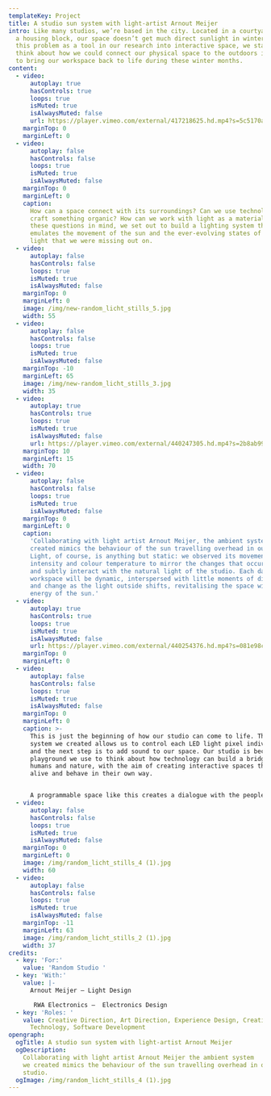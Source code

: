 ```yaml
---
templateKey: Project
title: A studio sun system with light-artist Arnout Meijer
intro: Like many studios, we’re based in the city. Located in a courtyard within
  a housing block, our space doesn’t get much direct sunlight in winter. Using
  this problem as a tool in our research into interactive space, we started to
  think about how we could connect our physical space to the outdoors in order
  to bring our workspace back to life during these winter months.
content:
  - video:
      autoplay: true
      hasControls: true
      loops: true
      isMuted: true
      isAlwaysMuted: false
      url: https://player.vimeo.com/external/417218625.hd.mp4?s=5c5170af31e4fa52a06c0273e409d89fa20f6abd&profile_id=175
    marginTop: 0
    marginLeft: 0
  - video:
      autoplay: false
      hasControls: false
      loops: true
      isMuted: true
      isAlwaysMuted: false
    marginTop: 0
    marginLeft: 0
    caption:
      How can a space connect with its surroundings? Can we use technology to
      craft something organic? How can we work with light as a material? With
      these questions in mind, we set out to build a lighting system that
      emulates the movement of the sun and the ever-evolving states of natural
      light that we were missing out on.
  - video:
      autoplay: false
      hasControls: false
      loops: true
      isMuted: true
      isAlwaysMuted: false
    marginTop: 0
    marginLeft: 0
    image: /img/new-random_licht_stills_5.jpg
    width: 55
  - video:
      autoplay: false
      hasControls: false
      loops: true
      isMuted: true
      isAlwaysMuted: false
    marginTop: -10
    marginLeft: 65
    image: /img/new-random_licht_stills_3.jpg
    width: 35
  - video:
      autoplay: true
      hasControls: true
      loops: true
      isMuted: true
      isAlwaysMuted: false
      url: https://player.vimeo.com/external/440247305.hd.mp4?s=2b8ab9994bb5c943f41f345a270595f9f5f9d064&profile_id=175
    marginTop: 10
    marginLeft: 15
    width: 70
  - video:
      autoplay: false
      hasControls: false
      loops: true
      isMuted: true
      isAlwaysMuted: false
    marginTop: 0
    marginLeft: 0
    caption:
      'Collaborating with light artist Arnout Meijer, the ambient system we
      created mimics the behaviour of the sun travelling overhead in our studio.
      Light, of course, is anything but static: we observed its movement,
      intensity and colour temperature to mirror the changes that occur outside
      and subtly interact with the natural light of the studio. Each day in our
      workspace will be dynamic, interspersed with little moments of difference
      and change as the light outside shifts, revitalising the space with the
      energy of the sun.'
  - video:
      autoplay: true
      hasControls: true
      loops: true
      isMuted: true
      isAlwaysMuted: false
      url: https://player.vimeo.com/external/440254376.hd.mp4?s=081e98c46c8716bf1ffe723b25202518f7e4ffcd&profile_id=175
    marginTop: 0
    marginLeft: 0
  - video:
      autoplay: false
      hasControls: false
      loops: true
      isMuted: true
      isAlwaysMuted: false
    marginTop: 0
    marginLeft: 0
    caption: >-
      This is just the beginning of how our studio can come to life. The dynamic
      system we created allows us to control each LED light pixel individually,
      and the next step is to add sound to our space. Our studio is becoming the
      playground we use to think about how technology can build a bridge between
      humans and nature, with the aim of creating interactive spaces that feel
      alive and behave in their own way.


      A programmable space like this creates a dialogue with the people that occupy it. Rather than isolating us from the physical world, it infuses real spaces with tech to make us aware of our surroundings.
  - video:
      autoplay: false
      hasControls: false
      loops: true
      isMuted: true
      isAlwaysMuted: false
    marginTop: 0
    marginLeft: 0
    image: /img/random_licht_stills_4 (1).jpg
    width: 60
  - video:
      autoplay: false
      hasControls: false
      loops: true
      isMuted: true
      isAlwaysMuted: false
    marginTop: -11
    marginLeft: 63
    image: /img/random_licht_stills_2 (1).jpg
    width: 37
credits:
  - key: 'For:'
    value: 'Random Studio '
  - key: 'With:'
    value: |-
      Arnout Meijer – Light Design

       RWA Electronics –  Electronics Design
  - key: 'Roles: '
    value: Creative Direction, Art Direction, Experience Design, Creative
      Technology, Software Development
opengraph:
  ogTitle: A studio sun system with light-artist Arnout Meijer
  ogDescription:
    Collaborating with light artist Arnout Meijer the ambient system
    we created mimics the behaviour of the sun travelling overhead in our
    studio.
  ogImage: /img/random_licht_stills_4 (1).jpg
---
```

